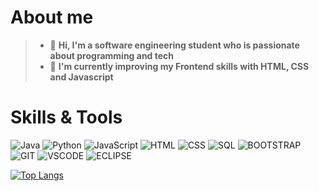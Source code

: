 # About me
> - 👋 **Hi, I'm a software engineering student who is passionate about programming and tech**
> - 🌱 **I'm currently improving my Frontend skills with HTML, CSS and Javascript**

# Skills & Tools

![Java](https://img.shields.io/badge/-Java-000?&logo=Java&logoColor=white&color=EF5717)
![Python](https://img.shields.io/badge/-Python-000?&logo=Python&logoColor=white&color=2472D0)
![JavaScript](https://img.shields.io/badge/-JavaScript-000?&logo=JavaScript&logoColor=white&color=FFEE14)
![HTML](https://img.shields.io/badge/-HTML5-000?&logo=HTML5&logoColor=white&color=FF6014)
![CSS](https://img.shields.io/badge/-CSS3-000?&logo=CSS3&logoColor=white&color=38A2F5)
![SQL](https://img.shields.io/badge/-SQL-000?&logo=MySQL&logoColor=white&color=2472D0)
![BOOTSTRAP](https://img.shields.io/badge/-BOOTSTRAP-000?&logo=BOOTSTRAP&logoColor=white&color=8C12CB)
![GIT](https://img.shields.io/badge/-GIT-000?&logo=GIT&logoColor=white&color=FB5C1F)
![VSCODE](https://img.shields.io/badge/-VS%20Code-000?&logo=visual-studio-code&logoColor=white&color=1CA7E5)
![ECLIPSE](https://img.shields.io/badge/-Eclipse-000?&logo=eclipse&logoColor=white&color=04417A)


[![Top Langs](https://github-readme-stats.vercel.app/api/top-langs/?username=albarromero&layout=compact)](https://github.com/anuraghazra/github-readme-stats)
<!---
albarromero/albarromero is a ✨ special ✨ repository because its `README.md` (this file) appears on your GitHub profile.
You can click the Preview link to take a look at your changes.
--->

<!-- SHOW VISITORS
<a href="https://github.com/albarromero/shields-io-visitor-counter">
  <img src="https://shields-io-visitor-counter.herokuapp.com/badge?page=albarromero.albarromero&style=for-the-badge">
<a>
-->
